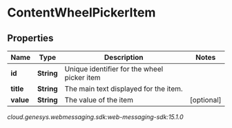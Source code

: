 # ContentWheelPickerItem


## Properties

| Name | Type | Description | Notes |
| ------------ | ------------- | ------------- | ------------- |
| **id** | **String** | Unique identifier for the wheel picker item |  |
| **title** | **String** | The main text displayed for the item. |  |
| **value** | **String** | The value of the item |  [optional] |




_cloud.genesys.webmessaging.sdk:web-messaging-sdk:15.1.0_
